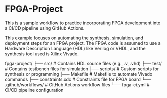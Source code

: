 # FPGA-Project

This is a sample workflow to practice incorporating FPGA development into a CI/CD pipeline using GitHub Actions. 

This example focuses on automating the synthesis, simulation, and deployment steps for an FPGA project. The FPGA code is assumed to use a Hardware Description Language (HDL) like Verilog or VHDL, and the synthesis tool used is Xilinx Vivado.


fpga-project/
├── src/                # Contains HDL source files (e.g., .v, .vhd)
├── test/               # Contains testbench files for simulation
├── scripts/            # Custom scripts for synthesis or programming
├── Makefile            # Makefile to automate Vivado commands
├── constraints.xdc     # Constraints file for FPGA board
└── .github/workflows/  # GitHub Actions workflow files
    └── fpga-ci.yml     # CI/CD pipeline configuration
